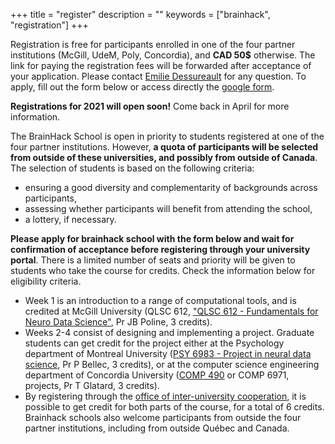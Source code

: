 +++
title = "register"
description = ""
keywords = ["brainhack", "registration"]
+++

Registration is free for participants enrolled in one of the four partner
institutions (McGill, UdeM, Poly, Concordia), and **CAD 50$** otherwise. The
link for paying the registration fees will be forwarded after acceptance of your
application. Please contact
[Emilie Dessureault](mailto:emilie.dessureault@criugm.qc.ca) for any question.
To apply, fill out the form below or access directly the
[google form](https://forms.gle/adrzs9ztZA69c4rg7).

<div class="alert alert-success text-center" role="alert"><b>Registrations for 2021 will open soon!</b> Come back in April for more information.</div>

The BrainHack School is open in priority to students registered at one of the
four partner institutions. However, **a quota of participants will be selected
from outside of these universities, and possibly from outside of Canada**. The
selection of students is based on the following criteria:

- ensuring a good diversity and complementarity of backgrounds across
  participants,
- assessing whether participants will benefit from attending the school,
- a lottery, if necessary.

**Please apply for brainhack school with the form below and wait for
confirmation of acceptance before registering through your university portal**.
There is a limited number of seats and priority will be given to students who
take the course for credits. Check the information below for eligibility
criteria.

- Week 1 is an introduction to a range of computational tools, and is credited
  at McGill University (QLSC 612,
  ["QLSC 612 - Fundamentals for Neuro Data Science"](https://www.mcgill.ca/study/2019-2020/courses/qlsc-612),
  Pr JB Poline, 3 credits).
- Weeks 2-4 consist of designing and implementing a project. Graduate students
  can get credit for the project either at the Psychology department of Montreal
  University
  ([PSY 6983 - Project in neural data science](https://admission.umontreal.ca/cours-et-horaires/cours/psy-6983/),
  Pr P Bellec, 3 credits), or at the computer science engineering department of
  Concordia University
  ([COMP 490](http://www.concordia.ca/academics/undergraduate/calendar/current/sec71/71-70.html)
  or COMP 6971, projects, Pr T Glatard, 3 credits).
- By registering through the
  [office of inter-university cooperation](http://www.bci-qc.ca/en/), it is
  possible to get credit for both parts of the course, for a total of 6 credits.
  Brainhack schools also welcome participants from outside the four partner
  institutions, including from outside Québec and Canada.

<br>
